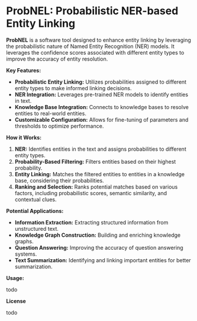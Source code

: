 # ProbNEL: Probabilistic NER-based Entity Linking

**ProbNEL** is a software tool designed to enhance entity linking by leveraging the probabilistic nature of Named Entity Recognition (NER) models. It leverages the confidence scores associated with different entity types to improve the accuracy of entity resolution.

**Key Features:**

* **Probabilistic Entity Linking:** Utilizes probabilities assigned to different entity types to make informed linking decisions.
* **NER Integration:** Leverages pre-trained NER models to identify entities in text.
* **Knowledge Base Integration:** Connects to knowledge bases to resolve entities to real-world entities.
* **Customizable Configuration:** Allows for fine-tuning of parameters and thresholds to optimize performance.

**How it Works:**

1. **NER:** Identifies entities in the text and assigns probabilities to different entity types.
2. **Probability-Based Filtering:** Filters entities based on their highest probability.
3. **Entity Linking:** Matches the filtered entities to entities in a knowledge base, considering their probabilities.
4. **Ranking and Selection:** Ranks potential matches based on various factors, including probabilistic scores, semantic similarity, and contextual clues.

**Potential Applications:**

* **Information Extraction:** Extracting structured information from unstructured text.
* **Knowledge Graph Construction:** Building and enriching knowledge graphs.
* **Question Answering:** Improving the accuracy of question answering systems.
* **Text Summarization:** Identifying and linking important entities for better summarization.

**Usage:**

todo

**License**

todo

